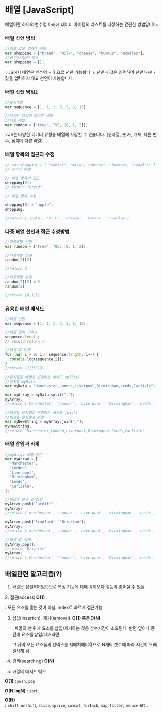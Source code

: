 # 배열 [JavaScript]

배열이란 하나의 변수명 아래에 데이터 아이템의 리스트를 저장하는 간편한 방법입니다.

### 배열 선언 방법

```jsx
//최초 값을 입력한 배열
var shopping = ["bread", "milk", "cheese", "hummus", "noodles"];
//선언하지않은 배열
var shopping = [];
```

💡JS에서 배열은 변수명 = [] 으로 선언 가능합니다.
선언시 값을 입력하여 선언하거나 값을 입력하지 않고 선언이 가능합니다.

### 배열 선언 방법2

```jsx
//숫자배열
var sequence = [1, 1, 2, 3, 5, 8, 13]; 

//다양한 타입이 들어간 배열
//다중 배열
var random = ["tree", 795, [0, 1, 2]];
```

💡JS는 다양한 데이터 유형을 배열에 저장할 수 있습니다. (문자열, 숫  자, 개체, 다른 변수, 심지어 다른 배열)

### 배열 항목의 접근과 수정

```jsx
// var shopping = [ "tahini", "milk", "cheese", "hummus", "noodles" ]
// 주어진 배열

// 배열 항목의 접근
shopping[0];
// return "bread"

// 배열 항목 수정

shopping[0] = "apple";
shopping;

//return ['apple', 'milk', 'cheese', 'hummus', 'noodles']

```

### 다중 배열 선언과 접근 수정방법

```jsx
//다중배열 선언
var random = ["tree", 795, [0, 1, 2]];

//다중배열 접근
random[2][2]

//return 2

//다중배열 수정
random[2][2] = 3
random[2]

//return [0,1,3]
```

### 유용한 배열 매서드

```jsx
//배열 선언
var sequence = [1, 1, 2, 3, 5, 8, 13];

//배열 길이 구하기
sequence.length;
// should return 7

//배열 값 반복
for (var i = 0; i < sequence.length; i++) {
  console.log(sequence[i]);
}
//return 11235813

//문자열을 배열로 변경하는 매서드 split()
//문자열 myData
var myData = "Manchester,London,Liverpool,Birmingham,Leeds,Carlisle";

var myArray = myData.split(",");
myArray;
//return ['Manchester', 'London', 'Liverpool', 'Birmingham', 'Leeds', 'Carlisle']

//배열을 문자열로 변경하는 매서드 join()
//배열을 문자열로 변경
var myNewString = myArray.join(",");
myNewString;
//return "Manchester,London,Liverpool,Birmingham,Leeds,Carlisle"

```

### 배열 삽입과 삭제

```jsx
//myArray 배열 선언
var myArray = [
  "Manchester",
  "London",
  "Liverpool",
  "Birmingham",
  "Leeds",
  "Carlisle",
];

//배열에 단일 값 삽입
myArray.push("Cardiff");
myArray;
//return ['Manchester', 'London', 'Liverpool', 'Birmingham', 'Leeds', 'Carlisle', 'Cardiff']

myArray.push("Bradford", "Brighton");
myArray;
//return ['Manchester', 'London', 'Liverpool', 'Birmingham', 'Leeds', 'Carlisle', 'Cardiff', 'Bradford', 'Brighton']

//배열 값 삭제
myArray.pop();
//return 'Brighton'
myArray;
//return ['Manchester', 'London', 'Liverpool', 'Birmingham', 'Leeds', 'Carlisle', 'Cardiff', 'Bradford']
```

## 배열관련 알고리즘(?)

1. 배열은 정렬되어있으므로 특정 기능에 대해 객체보다 성능이 떨어질 수 있음.

2. 접근(access) **O(1)**

: 모든 요소를 훑는 것이 아님. index로 빠르게 접근가능

3. 삽입(insertion), 제거(removal)  **O(1) 혹은 O(N)**

   : 배열의 맨 뒤에 요소를 삽입/제거하는 것은 상수시간이 소요된다. 반면 앞이나 중간에 요소를 삽입/제거하면

   그 뒤의 모든 요소들의 인덱스를 재배치해야하므로 N개의 갯수에 따라 시간이 오래 걸리게 됨.

4. 검색(searching) **O(N)**

5. 배열의 메서드 빅오

**O(1) :** `push`, `pop`

**O(N logN)** : `sort`

**O(N) :** `shift`, `unshift`, `slice`, `splice`, `concat`, `forEach`, `map`, `filter`, `reduce` etc..
